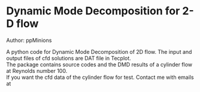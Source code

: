 # Dynamic Mode Decomposition for 2-D flow
Author:       ppMinions

A python code for Dynamic Mode Decomposition of 2D flow. The input and output
files of cfd solutions are DAT file in Tecplot.  
The package contains source codes and the DMD results of a cylinder flow at Reynolds number 100.  
If you want the cfd data of the cylinder flow for test. Contact me with emails at 

